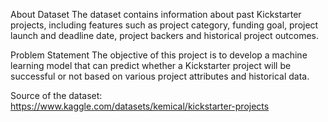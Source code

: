 About Dataset
The dataset contains information about past Kickstarter projects, including features such as project category, funding goal, project launch and deadline date, project backers and historical project outcomes.

Problem Statement
The objective of this project is to develop a machine learning model that can predict whether a Kickstarter project will be successful or not based on various project attributes and historical data.

Source of the dataset: https://www.kaggle.com/datasets/kemical/kickstarter-projects
